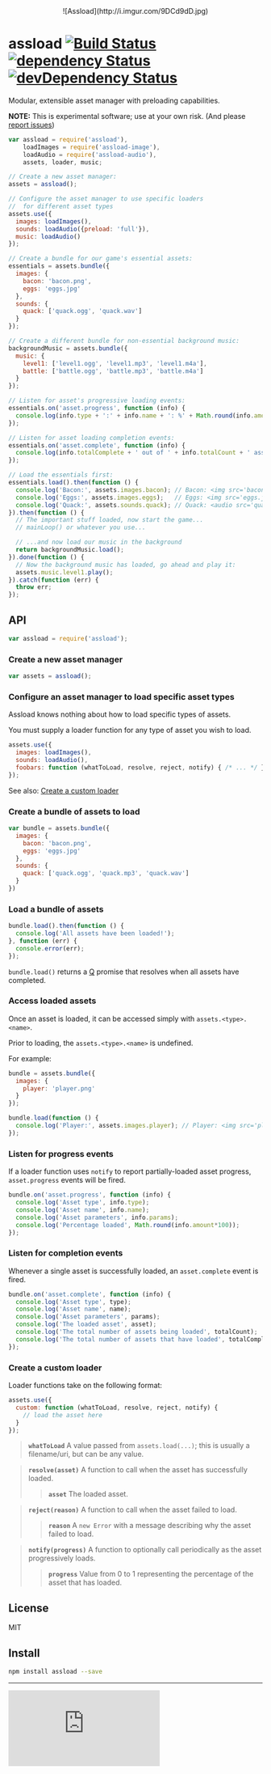 <center>
  ![Assload](http://i.imgur.com/9DCd9dD.jpg)
</center>

# assload [![Build Status](https://drone.io/github.com/gitsubio/assload/status.png)](https://drone.io/github.com/gitsubio/assload/latest) [![dependency Status](https://david-dm.org/gitsubio/assload/status.svg?style=flat-square)](https://david-dm.org/gitsubio/assload#info=dependencies) [![devDependency Status](https://david-dm.org/gitsubio/assload/dev-status.svg?style=flat-square)](https://david-dm.org/gitsubio/assload#info=devDependencies)

Modular, extensible asset manager with preloading capabilities.

**NOTE:** This is experimental software; use at your own risk. (And please [report issues](http://github.com/gitsubio/assload/issues))

```js
var assload = require('assload'),
    loadImages = require('assload-image'),
    loadAudio = require('assload-audio'),
    assets, loader, music;

// Create a new asset manager:
assets = assload();

// Configure the asset manager to use specific loaders
//  for different asset types
assets.use({
  images: loadImages(),
  sounds: loadAudio({preload: 'full'}),
  music: loadAudio()
});

// Create a bundle for our game's essential assets:
essentials = assets.bundle({
  images: {
    bacon: 'bacon.png',
    eggs: 'eggs.jpg'
  },
  sounds: {
    quack: ['quack.ogg', 'quack.wav']
  }
});

// Create a different bundle for non-essential background music:
backgroundMusic = assets.bundle({
  music: {
    level1: ['level1.ogg', 'level1.mp3', 'level1.m4a'],
    battle: ['battle.ogg', 'battle.mp3', 'battle.m4a']
  }
});

// Listen for asset's progressive loading events:
essentials.on('asset.progress', function (info) {
  console.log(info.type + ':' + info.name + ': %' + Math.round(info.amount*100));
});

// Listen for asset loading completion events:
essentials.on('asset.complete', function (info) {
  console.log(info.totalComplete + ' out of ' + info.totalCount + ' assets loaded');
});

// Load the essentials first:
essentials.load().then(function () {
  console.log('Bacon:', assets.images.bacon); // Bacon: <img src='bacon.png' />
  console.log('Eggs:', assets.images.eggs);   // Eggs: <img src='eggs.jpg' />
  console.log('Quack:', assets.sounds.quack); // Quack: <audio src='quack.ogg' />
}).then(function () {
  // The important stuff loaded, now start the game...
  // mainLoop() or whatever you use...

  // ...and now load our music in the background
  return backgroundMusic.load();
}).done(function () {
  // Now the background music has loaded, go ahead and play it:
  assets.music.level1.play();
}).catch(function (err) {
  throw err;
});
```

## API

```js
var assload = require('assload');
```

### Create a new asset manager

```js
var assets = assload();
```

### Configure an asset manager to load specific asset types

Assload knows nothing about how to load specific types of assets.

You must supply a loader function for any type of asset you wish to load.

```js
assets.use({
  images: loadImages(),
  sounds: loadAudio(),
  foobars: function (whatToLoad, resolve, reject, notify) { /* ... */ }
});
```

See also: [Create a custom loader](#create-a-custom-loader)

### Create a bundle of assets to load

```js
var bundle = assets.bundle({
  images: {
    bacon: 'bacon.png',
    eggs: 'eggs.jpg'
  },
  sounds: {
    quack: ['quack.ogg', 'quack.mp3', 'quack.wav']
  }
})
```

### Load a bundle of assets

```js
bundle.load().then(function () {
  console.log('All assets have been loaded!');
}, function (err) {
  console.error(err);
});
```

`bundle.load()` returns a [Q](https://github.com/kriskowal/q) promise that
resolves when all assets have completed.

### Access loaded assets

Once an asset is loaded, it can be accessed simply with `assets.<type>.<name>`.

Prior to loading, the `assets.<type>.<name>` is undefined.

For example:

```js
bundle = assets.bundle({
  images: {
    player: 'player.png'
  }
});

bundle.load(function () {
  console.log('Player:', assets.images.player); // Player: <img src='player.png' />
});
```

### Listen for progress events

If a loader function uses `notify` to report partially-loaded asset progress,
`asset.progress` events will be fired.

```js
bundle.on('asset.progress', function (info) {
  console.log('Asset type', info.type);
  console.log('Asset name', info.name);
  console.log('Asset parameters', info.params);
  console.log('Percentage loaded', Math.round(info.amount*100));
});
```

### Listen for completion events

Whenever a single asset is successfully loaded, an `asset.complete` event is fired.

```js
bundle.on('asset.complete', function (info) {
  console.log('Asset type', type);
  console.log('Asset name', name);
  console.log('Asset parameters', params);
  console.log('The loaded asset', asset);
  console.log('The total number of assets being loaded', totalCount);
  console.log('The total number of assets that have loaded', totalComplete);
});
```

### Create a custom loader <a name='create-a-custom-loader' />

Loader functions take on the following format:

```js
assets.use({
  custom: function (whatToLoad, resolve, reject, notify) {
    // load the asset here
  }
});
```

> **`whatToLoad`**
> A value passed from `assets.load(...)`; this is usually a filename/uri, but can be any value.

> **`resolve(asset)`**
> A function to call when the asset has successfully loaded.
>
> > **`asset`**
> > The loaded asset.

> **`reject(reason)`**
> A function to call when the asset failed to load.
>
> > **`reason`**
> > A `new Error` with a message describing why the asset failed to load.

> **`notify(progress)`**
> A function to optionally call periodically as the asset progressively loads.
> 
> > **`progress`**
> > Value from 0 to 1 representing the percentage of the asset that has loaded.

## License

MIT

## Install

```bash
npm install assload --save
```

----

[![Analytics](https://ga-beacon.appspot.com/UA-33247419-2/assload/README.md)](https://github.com/igrigorik/ga-beacon)
